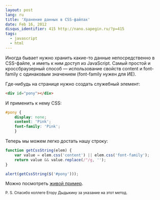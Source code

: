 ```yaml
---
layout: post
lang: ru
title: 'Хранение данных в CSS-файлах'
date: Feb 16, 2012
disqus_identifier: 415 http://nano.sapegin.ru/?p=415
tags:
  - javascript
  - html
---
```


Иногда бывает нужно хранить какие-то данные непосредственно в CSS-файле, и иметь к ним доступ из JavaScript. Самый простой и кроссбраузерный способ — использование свойств content и font-family с одинаковым значением (font-family нужен для ИЕ).

Где-нибудь на странице нужно создать служебный элемент:

```html
<div id="pony"></div>
```

И применить к нему CSS:

```css
#pony {
	display: none;
	content: 'Pink';
	font-family: 'Pink';
	}
```

Теперь мы можем легко достать нашу строку:

```javascript
function getCssString(elem) {
	var value = elem.css('content') || elem.css('font-family');
	return value && value.replace(/"/g, '');
}

alert(getCssString($('#pony')));
```

Можно посмотреть [живой пример](http://jsfiddle.net/sapegin/aSpwC/).

<small>P. S. Спасибо коллеге Егору Дыдыкину за указание на этот метод.</small>
